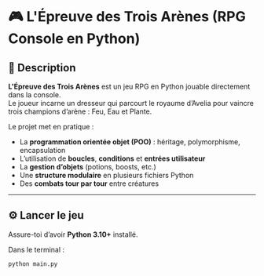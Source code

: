 # 🎮 L'Épreuve des Trois Arènes (RPG Console en Python)

## 🧠 Description
**L'Épreuve des Trois Arènes** est un jeu RPG en Python jouable directement dans la console.  
Le joueur incarne un dresseur qui parcourt le royaume d’Avelia pour vaincre trois champions d’arène : Feu, Eau et Plante.

Le projet met en pratique :
- La **programmation orientée objet (POO)** : héritage, polymorphisme, encapsulation  
- L’utilisation de **boucles**, **conditions** et **entrées utilisateur**  
- La **gestion d’objets** (potions, boosts, etc.)  
- Une **structure modulaire** en plusieurs fichiers Python  
- Des **combats tour par tour** entre créatures

---

## ⚙️ Lancer le jeu
Assure-toi d’avoir **Python 3.10+** installé.

Dans le terminal :
```bash
python main.py
